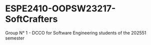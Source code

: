 # ESPE2410-OOPSW23217-SoftCrafters
Group N° 1 - DCCO for Software Engineering students of the 202551 semester